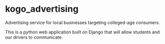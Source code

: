 kogo_advertising
================

Advertising service for local businesses targeting colleged-age consumers.

This is a python web application built on Django that will allow students and our drivers
to communicate.
